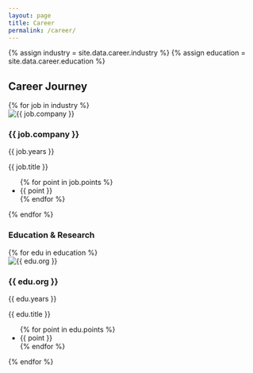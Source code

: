 ```yaml
---
layout: page
title: Career
permalink: /career/
---
```


{% assign industry = site.data.career.industry %}
{% assign education = site.data.career.education %}

<section class="pt-32 pb-20 px-8 md:px-16 bg-white">
  <h2 class="text-3xl font-semibold mb-12 text-center">Career Journey</h2>

  <!-- Industry Experience -->
  <div class="space-y-12">
    {% for job in industry %}
      <div class="flex flex-col md:flex-row md:items-start gap-6 border-b pb-6">
        <div class="flex-shrink-0 w-16 h-16">
          <img src="{{ '/assets/logos/' | append: job.logo | relative_url }}" alt="{{ job.company }}" class="object-contain h-full w-full">
        </div>
        <div class="flex-1">
          <div class="flex flex-col md:flex-row md:justify-between md:items-center">
            <h3 class="text-lg font-bold text-gray-800">{{ job.company }}</h3>
            <p class="text-sm text-gray-500 md:text-right">{{ job.years }}</p>
          </div>
          <p class="text-sm italic text-gray-600">{{ job.title }}</p>
          <ul class="list-disc list-inside mt-2 text-sm text-gray-700">
            {% for point in job.points %}
              <li>{{ point }}</li>
            {% endfor %}
          </ul>
        </div>
      </div>
    {% endfor %}
  </div>

  <h3 class="text-xl font-bold text-gray-700 mt-20 mb-6">Education & Research</h3>

  <!-- Education -->
  <div class="space-y-12">
    {% for edu in education %}
      <div class="flex flex-col md:flex-row md:items-start gap-6 border-b pb-6">
        <div class="flex-shrink-0 w-16 h-16">
          <img src="{{ '/assets/logos/' | append: edu.logo | relative_url }}" alt="{{ edu.org }}" class="object-contain h-full w-full">
        </div>
        <div class="flex-1">
          <div class="flex flex-col md:flex-row md:justify-between md:items-center">
            <h3 class="text-lg font-bold text-gray-800">{{ edu.org }}</h3>
            <p class="text-sm text-gray-500 md:text-right">{{ edu.years }}</p>
          </div>
          <p class="text-sm italic text-gray-600">{{ edu.title }}</p>
          <ul class="list-disc list-inside mt-2 text-sm text-gray-700">
            {% for point in edu.points %}
              <li>{{ point }}</li>
            {% endfor %}
          </ul>
        </div>
      </div>
    {% endfor %}
  </div>
</section>
